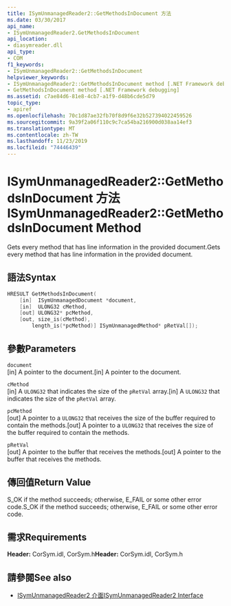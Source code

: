 ```yaml
---
title: ISymUnmanagedReader2::GetMethodsInDocument 方法
ms.date: 03/30/2017
api_name:
- ISymUnmanagedReader2.GetMethodsInDocument
api_location:
- diasymreader.dll
api_type:
- COM
f1_keywords:
- ISymUnmanagedReader2::GetMethodsInDocument
helpviewer_keywords:
- ISymUnmanagedReader2::GetMethodsInDocument method [.NET Framework debugging]
- GetMethodsInDocument method [.NET Framework debugging]
ms.assetid: c7ae84d6-81e8-4cb7-a1f9-d48b6cde5d79
topic_type:
- apiref
ms.openlocfilehash: 70c1d87ae32fb70f8d9f6e32b527394022459526
ms.sourcegitcommit: 9a39f2a06f110c9c7ca54ba216900d038aa14ef3
ms.translationtype: MT
ms.contentlocale: zh-TW
ms.lasthandoff: 11/23/2019
ms.locfileid: "74446439"
---
```

# <a name="isymunmanagedreader2getmethodsindocument-method"></a><span data-ttu-id="57ed7-102">ISymUnmanagedReader2::GetMethodsInDocument 方法</span><span class="sxs-lookup"><span data-stu-id="57ed7-102">ISymUnmanagedReader2::GetMethodsInDocument Method</span></span>
<span data-ttu-id="57ed7-103">Gets every method that has line information in the provided document.</span><span class="sxs-lookup"><span data-stu-id="57ed7-103">Gets every method that has line information in the provided document.</span></span>  
  
## <a name="syntax"></a><span data-ttu-id="57ed7-104">語法</span><span class="sxs-lookup"><span data-stu-id="57ed7-104">Syntax</span></span>  
  
```cpp  
HRESULT GetMethodsInDocument(  
    [in]  ISymUnmanagedDocument *document,  
    [in]  ULONG32 cMethod,  
    [out] ULONG32* pcMethod,  
    [out, size_is(cMethod),  
        length_is(*pcMethod)] ISymUnmanagedMethod* pRetVal[]);  
```  
  
## <a name="parameters"></a><span data-ttu-id="57ed7-105">參數</span><span class="sxs-lookup"><span data-stu-id="57ed7-105">Parameters</span></span>  
 `document`  
 <span data-ttu-id="57ed7-106">[in] A pointer to the document.</span><span class="sxs-lookup"><span data-stu-id="57ed7-106">[in] A pointer to the document.</span></span>  
  
 `cMethod`  
 <span data-ttu-id="57ed7-107">[in] A `ULONG32` that indicates the size of the  `pRetVal` array.</span><span class="sxs-lookup"><span data-stu-id="57ed7-107">[in] A `ULONG32` that indicates the size of the  `pRetVal` array.</span></span>  
  
 `pcMethod`  
 <span data-ttu-id="57ed7-108">[out] A pointer to a `ULONG32` that receives the size of the buffer required to contain the methods.</span><span class="sxs-lookup"><span data-stu-id="57ed7-108">[out] A pointer to a `ULONG32` that receives the size of the buffer required to contain the methods.</span></span>  
  
 `pRetVal`  
 <span data-ttu-id="57ed7-109">[out] A pointer to the buffer that receives the methods.</span><span class="sxs-lookup"><span data-stu-id="57ed7-109">[out] A pointer to the buffer that receives the methods.</span></span>  
  
## <a name="return-value"></a><span data-ttu-id="57ed7-110">傳回值</span><span class="sxs-lookup"><span data-stu-id="57ed7-110">Return Value</span></span>  
 <span data-ttu-id="57ed7-111">S_OK if the method succeeds; otherwise, E_FAIL or some other error code.</span><span class="sxs-lookup"><span data-stu-id="57ed7-111">S_OK if the method succeeds; otherwise, E_FAIL or some other error code.</span></span>  
  
## <a name="requirements"></a><span data-ttu-id="57ed7-112">需求</span><span class="sxs-lookup"><span data-stu-id="57ed7-112">Requirements</span></span>  
 <span data-ttu-id="57ed7-113">**Header:** CorSym.idl, CorSym.h</span><span class="sxs-lookup"><span data-stu-id="57ed7-113">**Header:** CorSym.idl, CorSym.h</span></span>  
  
## <a name="see-also"></a><span data-ttu-id="57ed7-114">請參閱</span><span class="sxs-lookup"><span data-stu-id="57ed7-114">See also</span></span>

- [<span data-ttu-id="57ed7-115">ISymUnmanagedReader2 介面</span><span class="sxs-lookup"><span data-stu-id="57ed7-115">ISymUnmanagedReader2 Interface</span></span>](../../../../docs/framework/unmanaged-api/diagnostics/isymunmanagedreader2-interface.md)
